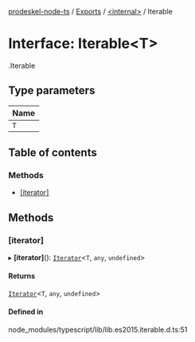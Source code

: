 [prodeskel-node-ts](../README.md) / [Exports](../modules.md) / [<internal\>](../modules/internal_.md) / Iterable

# Interface: Iterable<T\>

[<internal>](../modules/internal_.md).Iterable

## Type parameters

| Name |
| :------ |
| `T` |

## Table of contents

### Methods

- [[iterator]](internal_.Iterable.md#[iterator])

## Methods

### [iterator]

▸ **[iterator]**(): [`Iterator`](internal_.Iterator.md)<`T`, `any`, `undefined`\>

#### Returns

[`Iterator`](internal_.Iterator.md)<`T`, `any`, `undefined`\>

#### Defined in

node_modules/typescript/lib/lib.es2015.iterable.d.ts:51
